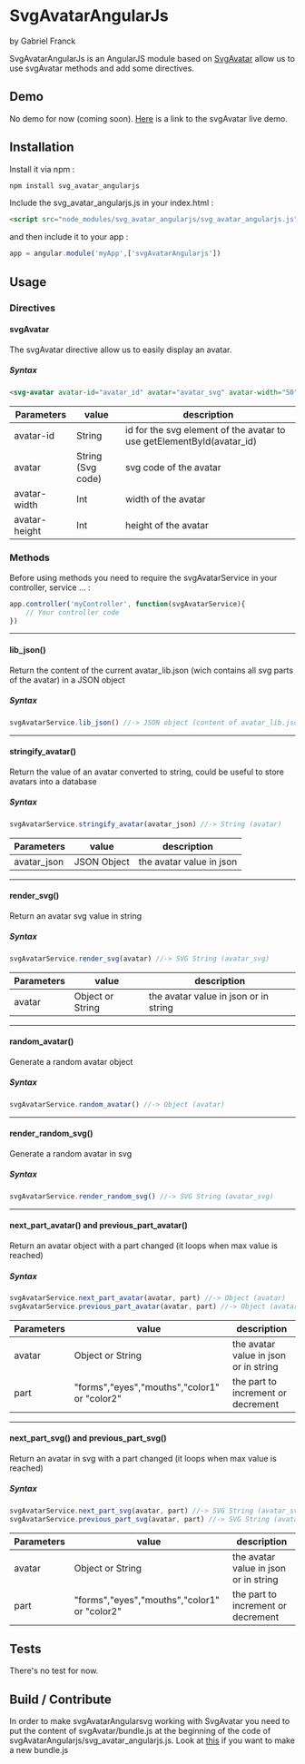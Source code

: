 # SvgAvatarAngularJs

by Gabriel Franck

SvgAvatarAngularJs  is an AngularJS module based on [SvgAvatar](https://github.com/Gabfranck/svg_avatar) allow us to use svgAvatar methods and add some directives. 


## Demo

No demo for now (coming soon).
[Here](http://embed.plnkr.co/lS0mFYevQgzXaiVnhiSJ/) is a link to the svgAvatar live demo.


## Installation 

Install it via npm :
```bash
npm install svg_avatar_angularjs
```

Include the svg_avatar_angularjs.js in your index.html :
```html
<script src="node_modules/svg_avatar_angularjs/svg_avatar_angularjs.js"></script>
```

and then include it to your app :
```javascript
app = angular.module('myApp',['svgAvatarAngularjs'])
```


## Usage

### Directives

#### svgAvatar

The svgAvatar directive allow us to easily display an avatar. 

##### Syntax

~~~html
<svg-avatar avatar-id="avatar_id" avatar="avatar_svg" avatar-width="50" avatar-height="50"></svg-avatar>
~~~

|Parameters| value | description|
|---|---|---|
|avatar-id | String | id for the svg element of the avatar to use getElementById(avatar_id) |
|avatar | String (Svg code) | svg code of the avatar |
|avatar-width | Int | width of the avatar |
|avatar-height | Int | height of the avatar |


### Methods

Before using methods you need to require the svgAvatarService in your controller, service ... : 
```javascript
app.controller('myController', function(svgAvatarService){
	// Your controller code
})
```

---

#### lib_json()

Return the content of the current avatar_lib.json (wich contains all svg parts of the avatar) in a JSON object

##### Syntax

```javascript
svgAvatarService.lib_json() //-> JSON object (content of avatar_lib.json by default)
```

---

#### stringify_avatar()

Return the value of an avatar converted to string, could be useful to store avatars into a database

##### Syntax

```javascript
svgAvatarService.stringify_avatar(avatar_json) //-> String (avatar)
```

|Parameters| value | description|
|---|---|---|
|avatar_json | JSON Object | the avatar value in json |

---

#### render_svg()

Return an avatar svg value in string

##### Syntax

```javascript
svgAvatarService.render_svg(avatar) //-> SVG String (avatar_svg)
```

|Parameters| value | description|
|---|---|---|
|avatar | Object or String | the avatar value in json or in string |

---

#### random_avatar()

Generate a random avatar object

##### Syntax

```javascript
svgAvatarService.random_avatar() //-> Object (avatar)
```

---

#### render_random_svg()

Generate a random avatar in svg

##### Syntax

```javascript
svgAvatarService.render_random_svg() //-> SVG String (avatar_svg)
```

---

#### next_part_avatar() and previous_part_avatar()

Return an avatar object with a part changed (it loops when max value is reached)

##### Syntax

```javascript
svgAvatarService.next_part_avatar(avatar, part) //-> Object (avatar)
svgAvatarService.previous_part_avatar(avatar, part) //-> Object (avatar)
```

|Parameters| value | description|
|---|---|---|
|avatar | Object or String | the avatar value in json or in string |
|part|"forms","eyes","mouths","color1" or "color2"| the part to increment or decrement |

---

#### next_part_svg() and previous_part_svg()

Return an avatar in svg with a part changed (it loops when max value is reached)

##### Syntax

```javascript
svgAvatarService.next_part_svg(avatar, part) //-> SVG String (avatar_svg)
svgAvatarService.previous_part_svg(avatar, part) //-> SVG String (avatar_svg)
```

|Parameters| value | description|
|---|---|---|
|avatar | Object or String | the avatar value in json or in string |
|part|"forms","eyes","mouths","color1" or "color2"| the part to increment or decrement |


## Tests

There's no test for now.


## Build / Contribute

In order to make svgAvatarAngularsvg working with SvgAvatar you need to put the content of svgAvatar/bundle.js at the beginning of the code of svgAvatarAngularjs/svg_avatar_angularjs.js. 
Look at [this](https://github.com/Gabfranck/svg_avatar#tests) if you want to make a new bundle.js 